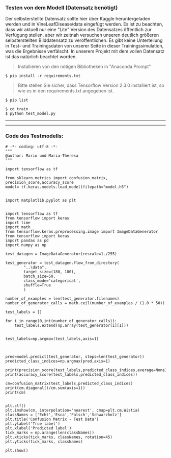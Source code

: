 ### Testen von dem Modell (Datensatz benötigt)
Der selbsterstellte Datensatz sollte hier über Kaggle heruntergeladen werden und in VineLeafDisease\data eingefügt werden. Es ist zu beachten, dass wir aktuell nur eine "Lite" Version des Datensatzes öffentlich zur Verfügung stellen, aber wir zeitnah versuchen unseren deutlich größeren selbsterstellten Bilddatensatz zu veröffentlichen. Es gibt keine Unterteilung in Test- und Trainingsdaten von unserer Seite in dieser Trainingssimulation, was die Ergebnisse verfälscht. 
In unserem Projekt mit dem vollen Datensatz ist das natürlich beachtet worden.

> Installieren von den nötigen Bibliotheken in "Anaconda Prompt"

```shell
$ pip install -r requirements.txt
```
> Bitte stellen Sie sicher, dass Tensorflow Version 2.3.0 installiert ist, so wie es in den requirements.txt angegeben ist. 
```shell
$ pip list
```

```shell
$ cd train
$ python test_model.py
```

---

---

### Code des Testmodells:

```
# -*- coding: utf-8 -*-
"""
@author: Mario und Maria-Theresa
"""

import tensorflow as tf

from sklearn.metrics import confusion_matrix, precision_score,accuracy_score
model= tf.keras.models.load_model(filepath="model.h5")


import matplotlib.pyplot as plt
 

import tensorflow as tf
from tensorflow import keras
import time
import math
from tensorflow.keras.preprocessing.image import ImageDataGenerator
from tensorflow import keras
import pandas as pd
import numpy as np

test_datagen = ImageDataGenerator(rescale=1./255)

test_generator = test_datagen.flow_from_directory(
        "..\data",
        target_size=(180, 180),
        batch_size=50,
        class_mode='categorical',
        shuffle=True
        )

number_of_examples = len(test_generator.filenames)
number_of_generator_calls = math.ceil(number_of_examples / (1.0 * 50)) 

test_labels = []

for i in range(0,int(number_of_generator_calls)):
    test_labels.extend(np.array(test_generator[i][1]))


test_labels=np.argmax(test_labels,axis=1) 



pred=model.predict(test_generator, steps=len(test_generator))
predicted_class_indices=np.argmax(pred,axis=1) 

print(precision_score(test_labels,predicted_class_indices,average=None))
print(accuracy_score(test_labels,predicted_class_indices))

cm=confusion_matrix(test_labels,predicted_class_indices)
print(cm.diagonal()/cm.sum(axis=1))
print(cm)


plt.clf()
plt.imshow(cm, interpolation='nearest', cmap=plt.cm.Wistia)
classNames = ['Echt','Esca','Falsch','Schwarzholz']
plt.title('Confusion Matrix - Test Data')
plt.ylabel('True label')
plt.xlabel('Predicted label')
tick_marks = np.arange(len(classNames))
plt.xticks(tick_marks, classNames, rotation=45)
plt.yticks(tick_marks, classNames)

plt.show()

```
